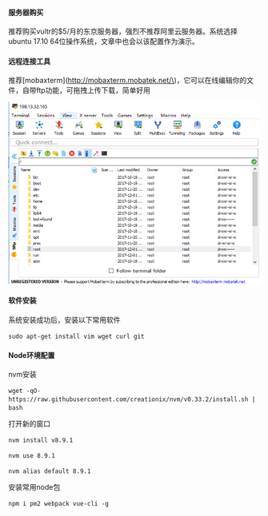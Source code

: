 #### 服务器购买

推荐购买vultr的$5/月的东京服务器，强烈不推荐阿里云服务器。系统选择ubuntu 17.10 64位操作系统，文章中也会以该配置作为演示。

#### 远程连接工具

推荐\[mobaxterm\]\(http://mobaxterm.mobatek.net/\)，它可以在线编辑你的文件，自带ftp功能，可拖拽上传下载，简单好用

![](/assets/2017-12-01_172321.png)

#### 软件安装

系统安装成功后，安装以下常用软件

`sudo apt-get install vim wget curl git`

#### Node环境配置

nvm安装

`wget -qO- https://raw.githubusercontent.com/creationix/nvm/v0.33.2/install.sh | bash`

打开新的窗口

`nvm install v8.9.1`

`nvm use 8.9.1`

`nvm alias default 8.9.1`

安装常用node包

`npm i pm2 webpack vue-cli -g`

